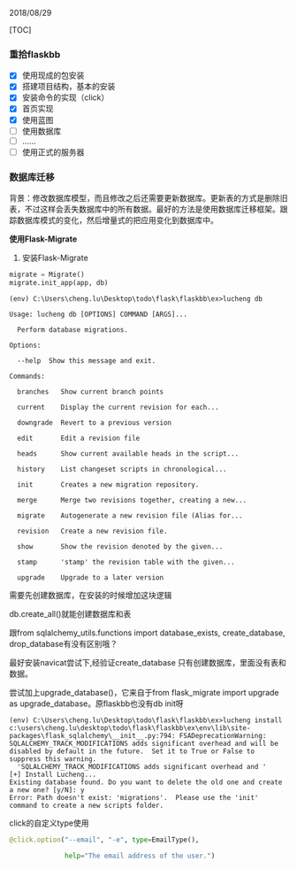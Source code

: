 2018/08/29

[TOC]

### 重拾flaskbb

- [x] 使用现成的包安装
- [x] 搭建项目结构，基本的安装
- [x] 安装命令的实现（click）
- [x] 首页实现
- [x] 使用蓝图
- [ ] 使用数据库
- [ ] ......
- [ ] 使用正式的服务器

### 数据库迁移

背景：修改数据库模型，而且修改之后还需要更新数据库。更新表的方式是删除旧表，不过这样会丢失数据库中的所有数据。最好的方法是使用数据库迁移框架。跟踪数据库模式的变化，然后增量式的把应用变化到数据库中。

**使用Flask-Migrate**

1. 安装Flask-Migrate

```python
migrate = Migrate()
migrate.init_app(app, db)
```

```shell
(env) C:\Users\cheng.lu\Desktop\todo\flask\flaskbb\ex>lucheng db

Usage: lucheng db [OPTIONS] COMMAND [ARGS]...

  Perform database migrations.

Options:

  --help  Show this message and exit.

Commands:

  branches   Show current branch points

  current    Display the current revision for each...

  downgrade  Revert to a previous version

  edit       Edit a revision file

  heads      Show current available heads in the script...

  history    List changeset scripts in chronological...

  init       Creates a new migration repository.

  merge      Merge two revisions together, creating a new...

  migrate    Autogenerate a new revision file (Alias for...

  revision   Create a new revision file.

  show       Show the revision denoted by the given...

  stamp      'stamp' the revision table with the given...

  upgrade    Upgrade to a later version

```

需要先创建数据库，在安装的时候增加这块逻辑

db.create_all()就能创建数据库和表

跟from sqlalchemy_utils.functions import database_exists, create_database, drop_database有没有区别哦？

最好安装navicat尝试下,经验证create_database 只有创建数据库，里面没有表和数据。

尝试加上upgrade_database()，它来自于from flask_migrate import upgrade as upgrade_database。原flaskbb也没有db init呀

```shell
(env) C:\Users\cheng.lu\Desktop\todo\flask\flaskbb\ex>lucheng install
c:\users\cheng.lu\desktop\todo\flask\flaskbb\ex\env\lib\site-packages\flask_sqlalchemy\__init__.py:794: FSADeprecationWarning: SQLALCHEMY_TRACK_MODIFICATIONS adds significant overhead and will be disabled by default in the future.  Set it to True or False to suppress this warning.
  'SQLALCHEMY_TRACK_MODIFICATIONS adds significant overhead and '
[+] Install Lucheng...
Existing database found. Do you want to delete the old one and create a new one? [y/N]: y
Error: Path doesn't exist: 'migrations'.  Please use the 'init' command to create a new scripts folder.
```





click的自定义type使用

```python
@click.option("--email", "-e", type=EmailType(),

              help="The email address of the user.")

```